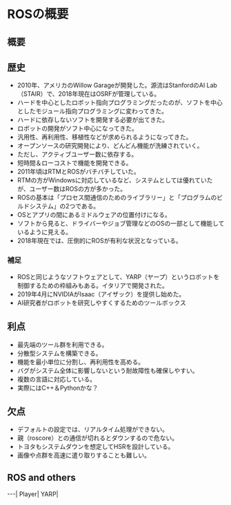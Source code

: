 # ROSの概要
## 概要
## 歴史
- 2010年、アメリカのWillow Garageが開発した。源流はStanfordのAI Lab（STAIR）で、2018年現在はOSRFが管理している。
- ハードを中心としたロボット指向プログラミングだったのが、ソフトを中心としたモジュール指向プログラミングに変わってきた。
 - ハードに依存しないソフトを開発する必要が出てきた。
- ロボットの開発がソフト中心になってきた。
 - 汎用性、再利用性、移植性などが求められるようになってきた。
- オープンソースの研究開発により、どんどん機能が洗練されていく。
 - ただし、アクティブユーザー数に依存する。
 - 短時間＆ローコストで機能を開発できる。
- 2011年頃はRTMとROSがバチバチしていた。
 - RTMの方がWindowsに対応しているなど、システムとしては優れていたが、ユーザー数はROSの方が多かった。
- ROSの基本は「プロセス間通信のためのライブラリー」と「プログラムのビルドシステム」の2つである。
 - OSとアプリの間にあるミドルウェアの位置付けになる。
 - ソフトから見ると、ドライバーやジョブ管理などのOSの一部として機能しているように見える。
- 2018年現在では、圧倒的にROSが有利な状況となっている。

### 補足
- ROSと同じようなソフトウェアとして、YARP（ヤープ）というロボットを制御するための枠組みもある。イタリアで開発された。
- 2019年4月にNVIDIAがIsaac（アイザック）を提供し始めた。
 - AI研究者がロボットを研究しやすくするためのツールボックス

## 利点
- 最先端のツール群を利用できる。
- 分散型システムを構築できる。
 - 機能を最小単位に分割し、再利用性を高める。
 - バグがシステム全体に影響しないという耐故障性も確保しやすい。
- 複数の言語に対応している。
 - 実際にはC++＆Pythonかな？

## 欠点
- デフォルトの設定では、リアルタイム処理ができない。
- 親（roscore）との通信が切れるとダウンするので危ない。
 - トヨタもシステムダウンを想定してHSRを設計している。
- 画像や点群を高速に遣り取りすることも難しい。

## ROS and others


---|
Player|
YARP|
